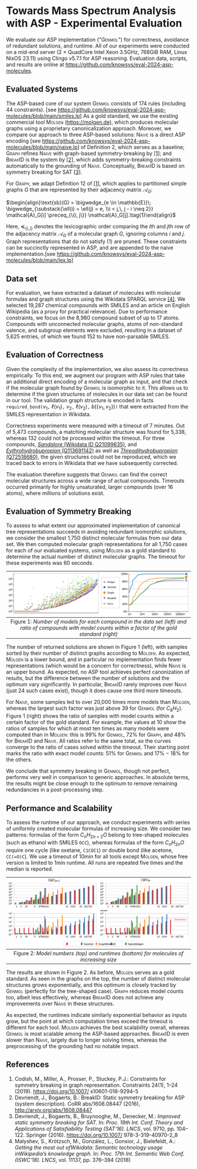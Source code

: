 # Towards Mass Spectrum Analysis with ASP - Experimental Evaluation

<!-- markdownlint-disable MD033 -->
We evaluate our ASP implementation ("<span style="font-variant:small-caps;">Genmol</span>") for correctness,
avoidance of redundant solutions, and runtime.
All of our experiments were conducted on a
mid-end server (2 $\times$ QuadCore Intel Xeon 3.5GHz, 768GiB RAM, Linux NixOS 23.11)
using Clingo v5.7.1 for ASP reasoning.
Evaluation data, scripts, and results are online at
<https://github.com/knowsys/eval-2024-asp-molecules>.

## Evaluated Systems

The ASP-based core of our system <span style="font-variant:small-caps;">Genmol</span> consists of 174 rules
(including 44 constraints). [see <https://github.com/knowsys/eval-2024-asp-molecules/blob/main/smiles.lp>]
As a gold standard, we use the
existing commercial tool <span style="font-variant:small-caps;">Molgen</span> (<https://molgen.de>), which produces molecular graphs using a proprietary canonicalization approach.
Moreover, we compare our approach to three ASP-based solutions:
<span style="font-variant:small-caps;">Naive</span> is a direct ASP encoding [see <https://github.com/knowsys/eval-2024-asp-molecules/blob/main/naive.lp>]
of Definition 2, which serves as a baseline;
<span style="font-variant:small-caps;">Graph</span> refines <span style="font-variant:small-caps;">Naive</span> with graph-based symmetry-breaking by [[1]](#references);
and <span style="font-variant:small-caps;">BreakID</span> is the system by [[2]](#references),
which adds symmetry-breaking constraints automatically to
the grounding of <span style="font-variant:small-caps;">Naive</span>. Conceptually, <span style="font-variant:small-caps;">BreakID</span> is based on symmetry breaking for SAT [[3]](#references).

For <span style="font-variant:small-caps;">Graph</span>, we adapt Definition 12 of [[1]](#references), which applies to partitioned simple graphs $G$
that are represented by their adjacency matrix $\mathcal{A}_G$:

$\begin{align}\text{sb}(G) = \bigwedge_{e \in \mathbb{E}}\; \bigwedge_{\substack{\ell(i) = \ell(j) = e, \\i < j,\, j - i \neq 2}} \mathcal{A}_G[i] \preceq_{\{i, j\}} \mathcal{A}_G[j].\tag{1}\end{align}$

Here, $\preceq_{\{i, j\}}$ denotes the lexicographic order
comparing the $i$th and $j$th row of the adjacency matrix $\mathcal{A}_G$
of a molecular graph $G$, ignoring columns $i$ and $j$.
Graph representations that do not satisfy (1) are pruned.
These constraints can be succinctly represented in ASP,
and are appended to the naive
implementation.[see <https://github.com/knowsys/eval-2024-asp-molecules/blob/main/lex.lp>]

## Data set

For evaluation, we have extracted a dataset of molecules with
molecular formulas and graph structures using
the Wikidata SPARQL service [[4]](#references).
We selected 19,287 chemical compounds with SMILES and an article on English Wikipedia
(as a proxy for practical relevance).
Due to performance constraints, we focus on the 8,980 compound subset of up to 17 atoms.
Compounds with unconnected molecular graphs,
atoms of non-standard valence, and subgroup elements were excluded,
resulting in a dataset of 5,625 entries, of which we found 152 to have non-parsable SMILES.

## Evaluation of Correctness

Given the complexity of the implementation, we also assess its correctness empirically.
To this end, we augment our program with ASP rules that take an additional
direct encoding of a molecular graph as input, and that check if the
molecular graph found by <span style="font-variant:small-caps;">Genmol</span> is isomorphic to it.
This allows us to
determine if the given structures of molecules in our data set can be found
in our tool.
The validation graph structure is encoded in facts `required_bond(`$v_1$`,` $\ell(v_1)$`,` $v_2$`,` $\ell(v_2)$`,` $b(\{v_1,v_2\})$`)`
that were extracted from the SMILES representation in Wikidata.

Correctness experiments were measured with a timeout of 7 minutes.
Out of 5,473 compounds, a matching molecular structure was found for 5,338,
whereas 132 could not be processed within the timeout. For three compounds,
[_Sandalore_ (Wikidata ID Q21099635)](https://www.wikidata.org/wiki/Q21099635), and
[_Eythrohydrobupropion_ (Q113691142)](https://www.wikidata.org/wiki/Q113691142) as well as
[_Threodihydrobupropion_ (Q72518680)](https://www.wikidata.org/wiki/Q72518680),
the given structures could not be reproduced, which we traced back to errors in Wikidata that
we have subsequently corrected.

The evaluation therefore suggests that <span style="font-variant:small-caps;">Genmol</span> can find the correct molecular structures
across a wide range of actual compounds.
Timeouts occurred primarily for highly unsaturated, larger compounds (over 16 atoms),
where millions of solutions exist.

## Evaluation of Symmetry Breaking

To assess to what extent our approximated implementation of canonical tree representations
succeeds in avoiding redundant isomorphic solutions, we consider the smallest 1,750
distinct molecular formulas from our data set.
We then computed molecular graph representations for all 1,750 cases for each of our evaluated systems,
using <span style="font-variant:small-caps;">Molgen</span> as a gold standard to determine the actual number of distinct molecular graphs.
The timeout for these experiments was 60 seconds.

| ![Number of models comparison](diagrams/diagram_number_of_models-comparison.svg) |
| :--: |
| Figure 1: _Number of models for each compound in the data set (left) and ratio of compounds with model counts within a factor of the gold standard (right)_ |

The number of returned solutions are shown in Figure 1 (left), with samples sorted
by their number of distinct graphs according to <span style="font-variant:small-caps;">Molgen</span>. As expected, <span style="font-variant:small-caps;">Molgen</span> is a lower
bound, and in particular no implementation finds fewer representations (which would be a concern for correctness),
while <span style="font-variant:small-caps;">Naive</span> is an upper bound. As expected, no ASP tool achieves perfect canonization of results, but the
difference between the number of solutions and the optimum vary significantly. In particular,
 <span style="font-variant:small-caps;">BreakID</span> rarely improves over <span style="font-variant:small-caps;">Naive</span> (just 24 such cases exist), though it does cause one third more timeouts.

For <span style="font-variant:small-caps;">Naive</span>, some samples led to over 20,000 times more models than <span style="font-variant:small-caps;">Molgen</span>, whereas the largest
such factor was just above $39$ for <span style="font-variant:small-caps;">Genmol</span> (for $C_8H_2$).
Figure 1 (right) shows the ratio of samples with model counts
within a certain factor of the gold standard. For example, the values at $10$ show the ratios of samples for
which at most ten times as many models were computed than in <span style="font-variant:small-caps;">Molgen</span>: this is $99\%$ for <span style="font-variant:small-caps;">Genmol</span>,
$72\%$ for <span style="font-variant:small-caps;">Graph</span>, and $48\%$ for <span style="font-variant:small-caps;">BreakID</span> and <span style="font-variant:small-caps;">Naive</span>.
All ratios refer to the same total, so the curves converge to the ratio of cases solved within
the timeout.
Their starting point marks the ratio with exact model counts:
$51\%$ for <span style="font-variant:small-caps;">Genmol</span> and $17\%-18\%$ for the others.

We conclude that symmetry breaking in <span style="font-variant:small-caps;">Genmol</span>, though not perfect, performs very well
in comparison to generic approaches. In absolute terms, the results might be close enough to the optimum
to remove remaining redundancies in a post-processing step.

## Performance and Scalability

To assess the runtime of our approach, we conduct experiments with
series of uniformly created molecular formulas of increasing size.
We consider two patterns:
formulas of the form $C_nH_{2n+2}O$ belong to tree-shaped
molecules (such as ethanol with SMILES `OCC`), whereas
formulas of the form $C_nH_{2n}O$ require one cycle
(like oxetane, `C1COC1`) or double bond (like acetone, `CC(=O)C`).
We use a timeout of 10min for all tools except <span style="font-variant:small-caps;">Molgen</span>, whose free version
is limited to 1min runtime. All runs are repeated five times and the median is reported.

| ![Scalability](diagrams/scalability.svg) |
| :--: |
| Figure 2: _Model numbers (top) and runtimes (bottom) for molecules of increasing size_ |

The results are shown in Figure 2. As before, <span style="font-variant:small-caps;">Molgen</span> serves as a gold standard.
As seen in the graphs on the top, the number of distinct molecular structures grows exponentially,
and this optimum is closely tracked by <span style="font-variant:small-caps;">Genmol</span> (perfectly for the tree-shaped case).
<span style="font-variant:small-caps;">Graph</span> reduces model counts too, albeit less effectively, whereas <span style="font-variant:small-caps;">BreakID</span> does not achieve
any improvements over <span style="font-variant:small-caps;">Naive</span> in these structures.

As expected, the runtimes indicate similarly exponential behavior as inputs grow, but
the point at which computation times exceed the timeout is different for each tool.
<span style="font-variant:small-caps;">Molgen</span> achieves the best scalability overall, whereas <span style="font-variant:small-caps;">Genmol</span> is most scalable
among the ASP-based approaches. <span style="font-variant:small-caps;">BreakID</span> is even slower than <span style="font-variant:small-caps;">Naive</span>, largely due to longer solving times, whereas the preprocessing of the grounding had no notable impact.

## References

1. Codish, M., Miller, A., Prosser, P., Stuckey, P.J.: Constraints for symmetry breaking
in graph representation. Constraints 24(1), 1–24 (2019). <https://doi.org/10.1007/>
s10601-018-9294-5
2. Devriendt, J., Bogaerts, B.: BreakID: Static symmetry breaking for ASP (system description).
CoRR abs/1608.08447 (2016), <http://arxiv.org/abs/1608.08447>
3. Devriendt, J., Bogaerts, B., Bruynooghe, M., Denecker, M.: _Improved static symmetry breaking
for SAT._ In: _Proc. 19th Int. Conf. Theory and Applications of Satisfiability Testing
(SAT’16). LNCS_, vol. 9710, pp. 104–122. Springer (2016). <https://doi.org/10.1007/>
978-3-319-40970-2_8
4. Malyshev, S., Krötzsch, M., González, L., Gonsior, J., Bielefeldt, A.: _Getting the most out
ofWikidata: Semantic technology usage inWikipedia’s knowledge graph._ In: _Proc. 17th Int.
Semantic Web Conf. (ISWC’18). LNCS_, vol. 11137, pp. 376–394 (2018)
